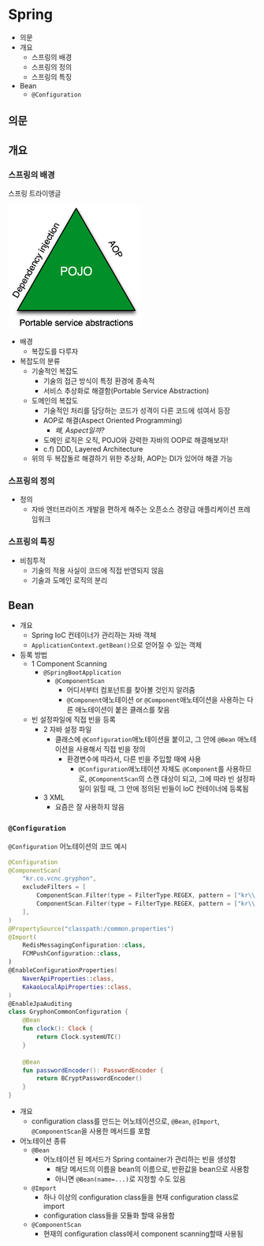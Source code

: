 # Spring

- 의문
- 개요
  - 스프링의 배경
  - 스프링의 정의
  - 스프링의 특징
- Bean
  - `@Configuration`

## 의문

## 개요

### 스프링의 배경

스프링 트라이앵글

![](./images/readme/spring_triangle1.png)

- 배경
  - 복잡도를 다루자
- 복잡도의 분류
  - 기술적인 복잡도
    - 기술의 접근 방식이 특정 환경에 종속적
    - 서비스 추상화로 해결함(Portable Service Abstraction)
  - 도메인의 복잡도
    - 기술적인 처리를 담당하는 코드가 성격이 다른 코드에 섞여서 등장
    - AOP로 해결(Aspect Oriented Programming)
      - *왜, Aspect일까?*
    - 도메인 로직은 오직, POJO와 강력한 자바의 OOP로 해결해보자!
    - c.f) DDD, Layered Architecture
  - 위의 두 복잡돌르 해결하기 위한 추상화, AOP는 DI가 있어야 해결 가능

### 스프링의 정의

- 정의
  - 자바 엔터프라이즈 개발을 편하게 해주는 오픈소스 경량급 애플리케이션 프레임워크

### 스프링의 특징

- 비침투적
  - 기술의 적용 사실이 코드에 직접 반영되지 않음
  - 기술과 도메인 로직의 분리

## Bean

- 개요
  - Spring IoC 컨테이너가 관리하는 자바 객체
  - `ApplicationContext.getBean()`으로 얻어질 수 있는 객체
- 등록 방법
  - 1 Component Scanning
    - `@SpringBootApplication`
      - `@ComponentScan`
        - 어디서부터 컴포넌트를 찾아볼 것인지 알려줌
        - `@Component`애노테이션 or `@Component`애노테이션을 사용하는 다른 애노테이션이 붙은 클래스를 찾음
  - 빈 설정파일에 직접 빈을 등록
    - 2 자바 설정 파일
      - 클래스에 `@Configuration`애노테이션을 붙이고, 그 안에 `@Bean` 애노테이션을 사용해서 직접 빈을 정의
        - 환경변수에 따라서, 다른 빈을 주입할 때에 사용
          - `@Configuration`애노테이션 자체도 `@Component`를 사용하므로, `@ComponentScan`의 스캔 대상이 되고, 그에 따라 빈 설정파일이 읽힐 때, 그 안에 정의된 빈들이 IoC 컨테이너에 등록됨
    - 3 XML
      - 요즘은 잘 사용하지 않음

### `@Configuration`

`@Configuration` 어노테이션의 코드 예시

```kotlin
@Configuration
@ComponentScan(
    "kr.co.vcnc.gryphon",
    excludeFilters = [
        ComponentScan.Filter(type = FilterType.REGEX, pattern = ["kr\\.co\\.vcnc\\.gryphon\\.(server|tracker|tracker_extra)\\.[^.]+"]),
        ComponentScan.Filter(type = FilterType.REGEX, pattern = ["kr\\.co\\.vcnc\\.gryphon\\.server\\.admin\\..*"]),
    ],
)
@PropertySource("classpath:/common.properties")
@Import(
    RedisMessagingConfiguration::class,
    FCMPushConfiguration::class,
)
@EnableConfigurationProperties(
    NaverApiProperties::class,
    KakaoLocalApiProperties::class,
)
@EnableJpaAuditing
class GryphonCommonConfiguration {
    @Bean
    fun clock(): Clock {
        return Clock.systemUTC()
    }

    @Bean
    fun passwordEncoder(): PasswordEncoder {
        return BCryptPasswordEncoder()
    }
}
```

- 개요
  - configuration class를 만드는 어노테이션으로, `@Bean`, `@Import`, `@ComponentScan`을 사용한 메서드를 포함
- 어노테이션 종류
  - `@Bean`
    - 어노테이션 된 메서드가 Spring container가 관리하는 빈을 생성함
      - 해당 메서드의 이름을 bean의 이름으로, 반환값을 bean으로 사용함
      - 아니면 `@Bean(name=...)`로 지정할 수도 있음
  - `@Import`
    - 하나 이상의 configuration class들을 현재 configuration class로 import
    - configuration class들을 모듈화 할때 유용함
  - `@ComponentScan`
    - 현재의 configuration class에서 component scanning할때 사용됨

